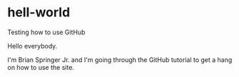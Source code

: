 # hell-world
Testing how to use GitHub

Hello everybody. 

I'm Brian Springer Jr. and I'm going through the GitHub tutorial to get a hang on how to use the site.
